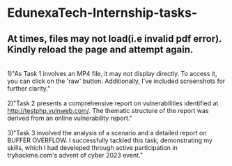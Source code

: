 # EdunexaTech-Internship-tasks-

<h2>At times, files may not load(i.e invalid pdf error). Kindly reload the page and attempt again.</h2>

<br>1)"As Task 1 involves an MP4 file, it may not display directly. To access it, you can click on the 'raw' button. Additionally, I've included screenshots for further clarity." </br>
<br>2)"Task 2 presents a comprehensive report on vulnerabilities identified at http://testphp.vulnweb.com/. The thematic structure of the report was derived from an online vulnerability report."</br>
<br>3)"Task 3 involved the analysis of a scenario and a detailed report on BUFFER OVERFLOW. I successfully tackled this task, demonstrating my skills, which I had developed through active participation in tryhackme.com's advent of cyber 2023 event."</br>


